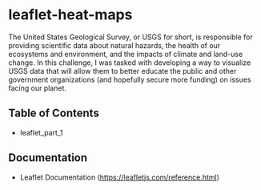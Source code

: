 # leaflet-heat-maps

The United States Geological Survey, or USGS for short, is responsible for providing scientific data about natural hazards, the health of our ecosystems and environment, and the impacts of climate and land-use change. In this challenge, I was tasked with developing a way to visualize USGS data that will allow them to better educate the public and other government organizations (and hopefully secure more funding) on issues facing our planet.

## Table of Contents
+ leaflet_part_1

## Documentation  
+ Leaflet Documentation (https://leafletjs.com/reference.html)
